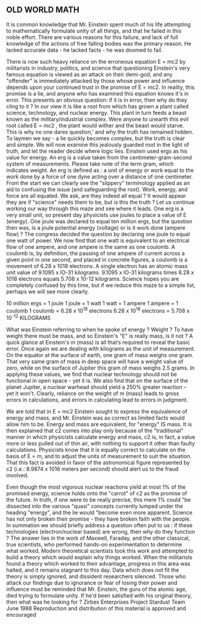 ## OLD WORLD MATH

It is common knowledge that Mr. Einstein spent much of his life attempting  to mathematically formulate unity of all things, and that he failed in this noble effort. There are various reasons for this failure, and lack of full  knowledge of the actions of free falling bodies was the primary reason. He lacked accurate data - he lacked facts - he was doomed to fail.

There is now such heavy reliance on the erroneous equation E = mc2 by militarists in industry, politics, and science that questioning Einstein's very famous equation is viewed as an attack on their demi-god, and any "offender" is immediately attacked by those whose power and influence depends upon your
continued trust in the promise of E = mc2. In reality, this promise is a  lie, and anyone who has examined this equation knows it's in error. This presents an obvious question: if it is in error, then why do they cling to it ? In our view it is like a root from which has grown a plant called science, technology, and nuclear energy. This plant in turn feeds a beast known as the military/industrial complex. Were anyone to unearth this evil root called E = mc2 , the plant would wither and the beast would starve. This is why no one dares question,' and why the truth has remained hidden. To laymen we say - a lie quickly becomes complex, but the truth is clear and simple. We will now examine this jealously guarded root in the light of truth, and
let the reader decide where logic lies.
Einstein used ergs as his value for energy. An erg is a value taken from the centimeter-gram-second system of measurements. Please take note of the term gram, which indicates weight. An erg is defined as : a unit of energy or work equal to the work done by a force of one dyne acting over a distance of one centimeter. From the start we can clearly see the "slippery" terminology
applied as an aid to confusing the issue (and safeguarding the root). Work, energy, and force are all equated. We ask, are they indeed all equal ? It would appear they are if "science" needs them to be, but is this the truth ? Let us continue working our way through this maze and see where it leads.
One erg is a very small unit, so present day physicists use joules to place a value of E (energy). One joule was declared to equal ten million ergs, but the question then was, is a joule potential energy (voltage) or is it work done (ampere flow) ? The congress decided the question by declaring one joule to equal one watt of power. We now find that one watt is equivalent to an electrical flow of one ampere, and one ampere is the same as one coulomb. A coulomb is, by definition, the passing of one ampere of current across a given point in one second, and placed in concrete figures, a coulomb is a movement of 6.28 x 1018 electrons. A single electron has an atomic mass unit value of 9.1095 x lO-31 kilograms. 9.1095 x lO-31 kilograms times 6.28 x 1018 electrons equals 5.708 x 10-12 kilograms. Science hopes you are completely confused by this time, but if we reduce this maze to a simple list, perhaps we will see more clearly.

10 million ergs = 1 joule
1 joule = 1 watt
1 watt = 1 ampere
1 ampere = 1 coulomb
1 coulomb = 6.28 x 10<sup>18</sup> electrons
6.28 x 10<sup>18</sup> electrons = 5.708 x 10<sup>-12</sup> KILOGRAMS

What was Einstein referring to when he spoke of energy ? Weight ? To have weight there must be mass, and so Einstein's "E" is really mass, is it not ?
A quick glance at Einstein's m (mass) is all that’s required to reveal the basic error. Once again we are dealing with kilograms as the unit of measurement. On the equator at the surface of earth, one gram of mass weighs one gram. That very same gram of mass in deep space will have a weight value of zero, while on the surface of Jupiter this gram of mass weighs 2.5 grams. In applying these values, we find that nuclear technology should not be functional in open space - yet it is. We also find that on the surface of the planet Jupiter, a nuclear warhead should yield a 250% greater reaction – yet it won't. Clearly, reliance on the weight of m (mass) leads to gross errors in calculations, and errors in calculating lead to errors in judgment.

We are told that in E = mc2 Einstein sought to express the equivalence of energy and mass, and Mr. Einstein was as correct as limited facts would allow him to be. Energy and mass are equivalent, for "energy" IS mass. It is then explained that c2 comes into play only because of the "traditional" manner in which physicists calculate energy and mass, c2 is, in fact, a value more or less pulled out of thin air, with nothing to support it other than faulty calculations. Physicists know that it is equally correct to calculate on the basis of E = m, and to adjust the units of measurement to suit the situation. That this fact is avoided in favor of the astronomical figure represented by c2 (i.e.: 8.9874 x 1016  meters per second) should alert us to the fraud involved.

Even though the most vigorous nuclear reactions yield at most 1% of the promised energy, science holds onto the "carrot" of c2 as the promise of the future. In truth, if one were to be really precise, this mere 1% could "be dissected into the various "quasi" concepts currently lumped under the heading "energy”, and the lie would "become even more apparent. Science has not only
broken their promise - they have broken faith with the people.
In summation we should briefly address a question often put to us : if these technologies (electron/nuclear based) are wrong, then why do they function ? The answer lies in the work of Maxwell, Faraday, and the other classical, true scientists, who performed hands-on experimentation to determine what worked. Modern theoretical scientists took this work and attempted to build a theory which would explain why things worked. When the militarists found a theory which worked to their advantage, progress in this area was halted, and it remains stagnant to this day. Data which does not fit the theory is simply ignored, and dissident researchers silenced. Those who attack our findings
due to ignorance or fear of losing their power and influence must be reminded that Mr. Einstein, the guru of the atomic age, died trying to formulate unity. If he'd been satisfied with his original theory, then what was he looking for ?
Zirbes Enterprises
Project Stardust Team
June 1988
Reproduction and distribution of this material is approved and encouraged

